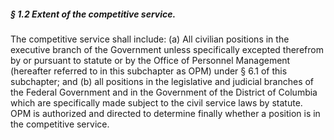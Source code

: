 ##### § 1.2 Extent of the competitive service. #####

The competitive service shall include: (a) All civilian positions in the executive branch of the Government unless specifically excepted therefrom by or pursuant to statute or by the Office of Personnel Management (hereafter referred to in this subchapter as OPM) under § 6.1 of this subchapter; and (b) all positions in the legislative and judicial branches of the Federal Government and in the Government of the District of Columbia which are specifically made subject to the civil service laws by statute. OPM is authorized and directed to determine finally whether a position is in the competitive service.